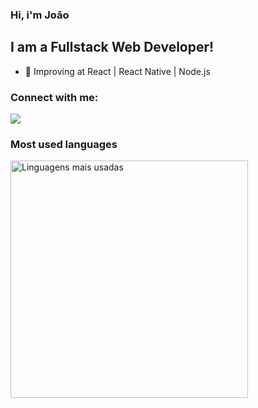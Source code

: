 ### Hi, i'm João

## I am a Fullstack Web Developer!

- 🌱  Improving at React | React Native | Node.js  
 
### Connect with me:

<div>
  <a href="https://www.linkedin.com/in/jo%C3%A3o-vitor-rmiranda-a7a52a20a/" target="_blank"><img src="https://img.shields.io/badge/-LinkedIn-%230077B5?style=for-the-badge&logo=linkedin&logoColor=white" target="_blank"></a> 
</div>

### Most used languages

<div align="flex-start">
<img width="380em" alt="Linguagens mais usadas" src="https://github-readme-stats.vercel.app/api/top-langs/?username=jaohv&layout=compact&theme=dracula"/>
</div>
